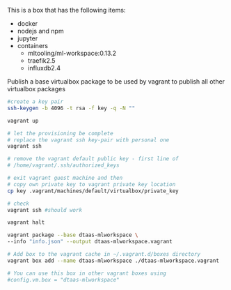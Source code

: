 This is a box that has the following items:
* docker
* nodejs and npm
* jupyter
* containers
    * mltooling/ml-workspace:0.13.2
    * traefik2.5
    * influxdb2.4

Publish a base virtualbox package to be used by
vagrant to publish all other virtualbox packages

```bash
#create a key pair
ssh-keygen -b 4096 -t rsa -f key -q -N ""

vagrant up

# let the provisioning be complete
# replace the vagrant ssh key-pair with personal one
vagrant ssh

# remove the vagrant default public key - first line of 
# /home/vagrant/.ssh/authorized_keys

# exit vagrant guest machine and then
# copy own private key to vagrant private key location
cp key .vagrant/machines/default/virtualbox/private_key

# check
vagrant ssh	#should work

vagrant halt

vagrant package --base dtaas-mlworkspace \
--info "info.json" --output dtaas-mlworkspace.vagrant

# Add box to the vagrant cache in ~/.vagrant.d/boxes directory
vagrant box add --name dtaas-mlworkspace ./dtaas-mlworkspace.vagrant

# You can use this box in other vagrant boxes using
#config.vm.box = "dtaas-mlworkspace"
```
